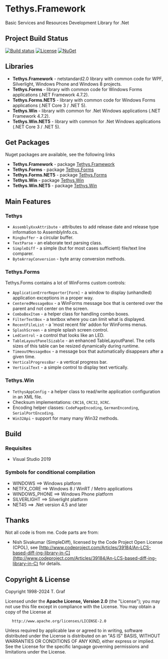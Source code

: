 # Tethys.Framework

Basic Services and Resources Development Library for .Net

## Project Build Status

[![Build status](https://ci.appveyor.com/api/projects/status/lxh0s8qexq6bi2tg?svg=true)](https://ci.appveyor.com/project/tngraf/tethys-framework)
[![License](https://img.shields.io/badge/license-Apache--2.0-blue.svg)](http://www.apache.org/licenses/LICENSE-2.0)
[![NuGet](https://img.shields.io/badge/nuget%20package-v4.6.0-blue.svg)](https://www.nuget.org/packages/Tethys.Framework/)

## Libraries

* **Tethys.Framework** - netstandard2.0 library with common code for WPF, Silverlight, Windows Phone and Windows 8 projects.
* **Tethys.Forms** - library with common code for Windows Forms applications (.NET Framework 4.7.2).
* **Tethys.Forms.NET5** - library with common code for Windows Forms applications (.NET Core 3 / .NET 5).
* **Tethys.Win** - library with common for .Net Windows applications (.NET Framework 4.7.2).
* **Tethys.Win.NET5** - library with common for .Net Windows applications (.NET Core 3 / .NET 5).

## Get Packages

Nuget packages are available, see the following links

* **Tethys.Framework** - package [Tethys.Framework](https://www.nuget.org/packages/Tethys.Framework/)
* **Tethys.Forms** - package [Tethys.Forms](https://www.nuget.org/packages/Tethys.Forms/)
* **Tethys.Forms.NET5** - package [Tethys.Forms](https://www.nuget.org/packages/Tethys.Forms/)
* **Tethys.Win** - package [Tethys.Win](https://www.nuget.org/packages/Tethys.Win/)
* **Tethys.Win.NET5** - package [Tethys.Win](https://www.nuget.org/packages/Tethys.Win/)

## Main Features

### Tethys

* `AssemblyXxxAttribute` - attributes to add release date and release type information to AssemblyInfo.cs.
* `Ringbuffer` - a circular buffer.
* `TextParse` - an elaborate text parsing class.
* `SimpleDiff` - a simple (but for most cases sufficient) file/text line comparer.
* `ByteArrayConversion` - byte array conversion methods.

### Tethys.Forms

Tethys.Forms contains a lot of WinForms custom controls:

* `ApplicationErrorReporter[Form]` - a window to display (unhandled) application exceptions in a proper way.
* `CenteredMessageBox` - a WinForms message box that is centered over the parent and not center on the screen.
* `ComboBoxItem` - a helper class for handling combo boxes.
* `FilterTextBox` - a textbox where you can limit what is displayed.
* `RecentFileList` - a 'most recent file' addon for WinForms menus.
* `SplashScreen` - a simple splash screen control.
* `LedControl` - a control that looks like an LED.
* `TableLayoutPanelSizable` - an enhanced TableLayoutPanel. The cells sizes of this table can be resized dynamically during runtime.
* `TimeoutMessageBox` - a message box that automatically disappears after a given time.
* `VerticalProgressBar` - a vertical progress bar.
* `VerticalText` - a simple control to display text vertically.

### Tethys.Win

* `TethysAppConfig` - a helper class to read/write application configuration in an XML file.
* Checksum implementations: `CRC16`, `CRC32`, `XCRC`.
* Encoding helper classes: `CodePageEncoding`, `GermanEnconding`, `SerialPortEncoding`.
* `Win32Api` - support for many many Win32 methods.

## Build

### Requisites

* Visual Studio 2019

### Symbols for conditional compilation

* WINDOWS       ==> Windows platform
* NETFX_CORE    ==> Windows 8 / WinRT / Metro applications
* WINDOWS_PHONE ==> Windows Phone platform
* SILVERLIGHT   ==> Silverlight platform
* NET45         ==> .Net version 4.5 and later

## Thanks

Not all code is from me. Code parts are from:

* Nish Sivakumar (SimpleDiff), licensed by the Code Project Open
  License (CPOL), see [http://www.codeproject.com/Articles/39184/An-LCS-based-diff-ing-library-in-C](http://www.codeproject.com/Articles/39184/An-LCS-based-diff-ing-library-in-C) for details.

## Copyright & License

Copyright 1998-2024 T. Graf

Licensed under the **Apache License, Version 2.0** (the "License");
you may not use this file except in compliance with the License.
You may obtain a copy of the License at

       http://www.apache.org/licenses/LICENSE-2.0

Unless required by applicable law or agreed to in writing, software distributed under the License is distributed on an "AS IS" BASIS, WITHOUT WARRANTIES OR CONDITIONS OF ANY KIND, either express or implied.
See the License for the specific language governing permissions and limitations under the License.

